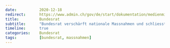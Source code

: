 ```yaml
---
date:          2020-12-18
redirect:      https://www.admin.ch/gov/de/start/dokumentation/medienmitteilungen/bundesrat.msg-id-81745.html
title:         Bundesrat
subtitle:      "Bundesrat verschärft nationale Massnahmen und schliesst Restaurants sowie Kultur-, Freizeit- und Sportbetriebe"
timeline:      true
categories:    Bundesrat
tags:          [bundesrat, massnahmen]
---
```

